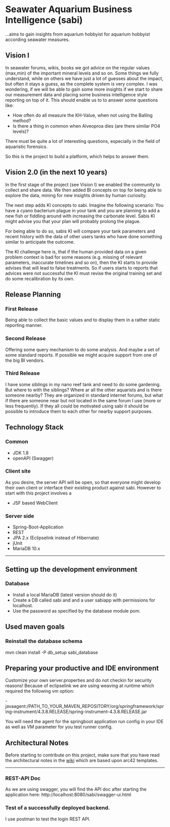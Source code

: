 # Seawater Aquarium Business Intelligence (sabi)

...aims to gain insights from aquarium hobbyist for aquarium hobbyist according seawater measures.

## Vision I

In seawater forums, wikis, books we got advice on the regular values (max,min) of the important mineral levels and so on.
Some things we fully understand, while on others we have just a lot of guesses about the impact, but often it stays a guess, as the complete system is very complex.
I was wondering, if we will be able to gain some more insights if we start to share our measurement data and placing some business intelligence style reporting on top of it.
This should enable us to to answer some questions like:

* How often do all measure the KH-Value, when not using the Balling method?
* Is there a thing in common when Alveoproa dies (are there similar PO4 levels)?

There must be quite a lot of interesting questions, especially in the field of aquaristic forensics.

So this is the project to build a platform, which helps to answer them.

## Vision 2.0 (in the next 10 years)

In the first stage of the project (see Vision I) we enabled the community to collect and share data.
We then added BI concepts on top for being able to explore the data, mining for new
insights driven by human curiosity. 

The next step adds KI concepts to sabi. Imagine the following scenario: 
You have a cyano bacterium plague in your tank and you are planning to add a new fish
or fiddling around with increasing the carbonate level. Sabis KI might advise you that your
 plan will probably prolong the plague.
  
For being able to do so, sabis KI will compare your tank parameters and recent history 
with the data of other users tanks who have done something similar to anticipate the outcome.
 
The KI challenge here is, that if the human provided data on a given problem context is bad for
 some reasons (e.g. missing of relevant parameters, inaccurate timelines and so on), then
 the KI starts to provide advises that will lead to false treatments. So if users starts to reports
 that advices were not successful the KI must revise the original training set and do some
  recalibration by its own.


## Release Planning

### First Release

Being able to collect the basic values and to display them in a rather static reporting manner.

### Second Release

Offering some query mechanism to do some analysis. And maybe a set of some standard reports. If possible we might acquire support from one of the big BI vendors.

### Third Release

I have some siblings in my nano reef tank and need to do some gardening. But where to with the siblings? Where ar all the other aquarists and is there someone nearby? They are organized in standard internet forums, but what if there are someone near but not located in the same forum I use (more or less frequently). If they all could be motivated using sabi it should be possible to introduce them to each other for nearby support purposes.

## Technology Stack

### Common

* JDK 1.8
* openAPI (Swagger)
 
### Client site
As you desire, the server API will be open, so that everyone might develop their own client or interface their existing product
against sabi. However to start with this project involves a

* JSF based WebClient

### Server side
* Spring-Boot-Application
* REST
* JPA 2.x (Eclipselink instead of Hibernate)
* jUnit
* MariaDB 10.x

----

## Setting up the development environment

### Database

* Install a local MariaDB (latest version should do it)
* Create a DB called sabi and and a user sabiapp with permissions for localhost.
* Use the password as specified by the database module pom.

## Used maven goals

### Reinstall the database schema
mvn clean install -P db_setup sabi_database

## Preparing your productive and IDE environment

Customize your own server.properties and do not checkin for security reasons!
Because of eclipselink we are using weaving at runtime which required the following vm 
option:

-javaagent:/PATH_TO_YOUR_MAVEN_REPOSITORY/org/springframework/spring-instrument/4.3.8.RELEASE/spring-instrument-4.3.8.RELEASE.jar

You will need the agent for the springboot application run config in your IDE
as well as VM parameter for you test runner config.

## Architectural Notes

Before starting to contribute on this project, make sure that you have read the architectural notes in the [wiki](https://github.com/StefanSchubert/sabi/wiki) which
are based upon arc42 templates. 

---

### REST-API Doc
As we are using swagger, you will find the API doc after starting the application here:
http://localhost:8080/sabi/swagger-ui.html

### Test of a successfully deployed backend.
 
I use postman to test the login REST API.


 